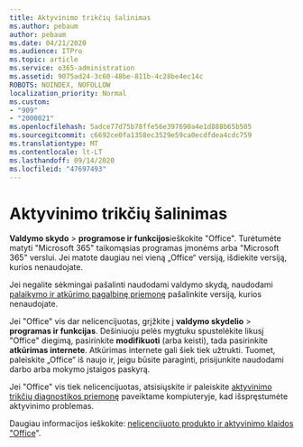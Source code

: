 ```yaml
---
title: Aktyvinimo trikčių šalinimas
ms.author: pebaum
author: pebaum
ms.date: 04/21/2020
ms.audience: ITPro
ms.topic: article
ms.service: o365-administration
ms.assetid: 9075ad24-3c60-48be-811b-4c28be4ec14c
ROBOTS: NOINDEX, NOFOLLOW
localization_priority: Normal
ms.custom:
- "909"
- "2000021"
ms.openlocfilehash: 5adce77d75b78ffe56e397690a4e1d888b65b505
ms.sourcegitcommit: c6692ce0fa1358ec3529e59ca0ecdfdea4cdc759
ms.translationtype: MT
ms.contentlocale: lt-LT
ms.lasthandoff: 09/14/2020
ms.locfileid: "47697493"
---
```

# <a name="activation-troubleshooting"></a>Aktyvinimo trikčių šalinimas

**Valdymo skydo** \> **programose ir funkcijos**ieškokite "Office". Turėtumėte matyti "Microsoft 365" taikomąsias programas įmonėms arba "Microsoft 365" verslui. Jei matote daugiau nei vieną „Office“ versiją, išdiekite versiją, kurios nenaudojate.
  
Jei negalite sėkmingai pašalinti naudodami valdymo skydą, naudodami [palaikymo ir atkūrimo pagalbinę priemonę](https://aka.ms/SARA-OfficeUninstall-Alchemy) pašalinkite versiją, kurios nenaudojate.
  
Jei "Office" vis dar nelicencijuotas, grįžkite į **valdymo skydelio** \> **programas ir funkcijas**. Dešiniuoju pelės mygtuku spustelėkite likusį "Office" diegimą, pasirinkite **modifikuoti** (arba keisti), tada pasirinkite **atkūrimas internete**. Atkūrimas internete gali šiek tiek užtrukti. Tuomet, paleiskite „Office“ iš naujo ir, jeigu būsite paraginti, prisijunkite naudodami darbo arba mokymo įstaigos paskyrą.
  
Jei "Office" vis tiek nelicencijuotas, atsisiųskite ir paleiskite [aktyvinimo trikčių diagnostikos priemonę](https://aka.ms/SARA-OfficeActivation-Alchemy) paveiktame kompiuteryje, kad išspręstumėte aktyvinimo problemas.
  
Daugiau informacijos ieškokite: [nelicencijuoto produkto ir aktyvinimo klaidos "Office](https://support.office.com/article/0d23d3c0-c19c-4b2f-9845-5344fedc4380)".
